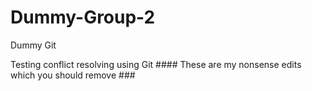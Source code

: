 # Dummy-Group-2
Dummy Git

Testing conflict resolving using Git #### These are my nonsense edits which you should remove ###
